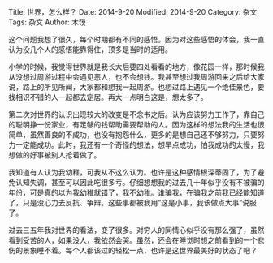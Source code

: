 Title: 世界，怎么样？
Date: 2014-9-20
Modified: 2014-9-20
Category: 杂文
Tags: 杂文
Author: 木馍

这个问题我想了很久，每个时期都有不同的感悟。因为对这些感悟的体会，我一直认为没几个人的感悟能靠得住，顶多是当时的适用。

小学的时候，我觉得世界就是我长大后要四处看看的地方，像花园一样，那时候我从没想过周游过程中会遇见恶人，也不会想钱。我甚至想过我周游回来之后给大家说，路上的所见所闻，大家都和想我一起周游。也想过路上遇见一个绝佳景色，要找相识不错的人一起都去定居。再大一点明白这是，想太多了。

第二次对世界的认识出现较大的改变是不念书之后。认为应该努力工作了，靠自己的聪明挣一份家业，有足够的钱帮助需要帮助的人。因为这样的想法我的生活也很简单，虽然善良的不成功，也没有抱怨什么，更多的是想自己还不够努力，只要努力一定能成功。此时，我还有一个奇怪的想法，想早点成功，怕我成功的太慢，我想做的好事被别人抢着做了。

我知道有人认为我幼稚，可我从不这么认为。也许是这种感情根深蒂固了，为了避免认知失调，甚至可以因此吃很多亏。仔细想想我的过去几十年似乎没有不被骗的年份，可是真的以为我幼稚就错了，我不幼稚。谁骗我，在骗我之前我已经能知道了，只是没心力去反抗、争辩。这些事都被我用”这是小事，我该做点大事”说服了。

过去三五年我对世界的看法，变了很多。对穷人的同情心似乎没有那么强了，虽然看到受苦的人，如果没人，我依然会哭。虽然，还会在睡觉时想之前看到的一个悲伤的景象睡不着。每个人都该过的轻松一点，也许是这世界最美好的状态了吧？